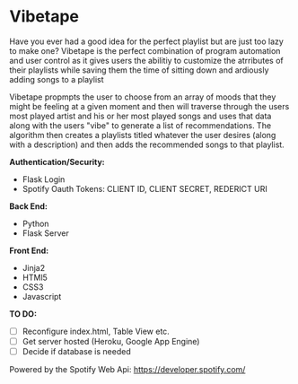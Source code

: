 # Vibetape

Have you ever had a good idea for the perfect playlist but are just too lazy to make one? Vibetape is the perfect combination of program automation and user control as it gives users the abilitiy to customize the atrributes of their playlists while saving them the time of sitting down and ardiously adding songs to a playlist

Vibetape propmpts the user to choose from an array of moods that they might be feeling at a given moment and then will traverse through the users most played artist and his or her most played songs and uses that data along with the users "vibe" to generate a list of recommendations. The algorithm then creates a playlists titled whatever the user desires (along with a description) and then adds the recommended songs to that playlist.

**Authentication/Security:**
  - Flask Login
  - Spotify Oauth Tokens: CLIENT ID, CLIENT SECRET, REDERICT URI

**Back End:**
  - Python
  - Flask Server

**Front End:**
  - Jinja2
  - HTMl5
  - CSS3
  - Javascript
  
**TO DO:**
  -[ ] Reconfigure index.html, Table View etc.
  -[ ] Get server hosted (Heroku, Google App Engine)
  -[ ] Decide if database is needed

Powered by the Spotify Web Api: https://developer.spotify.com/
